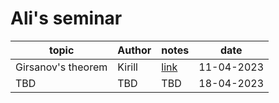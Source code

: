 # Ali's seminar

|topic|Author|notes|date|
|-----|------|-----|----|
|Girsanov's theorem|Kirill|[link](https://github.com/necludov/alis-seminar/blob/main/notes/11-04-2023)|11-04-2023|
|TBD|TBD|TBD|18-04-2023|
